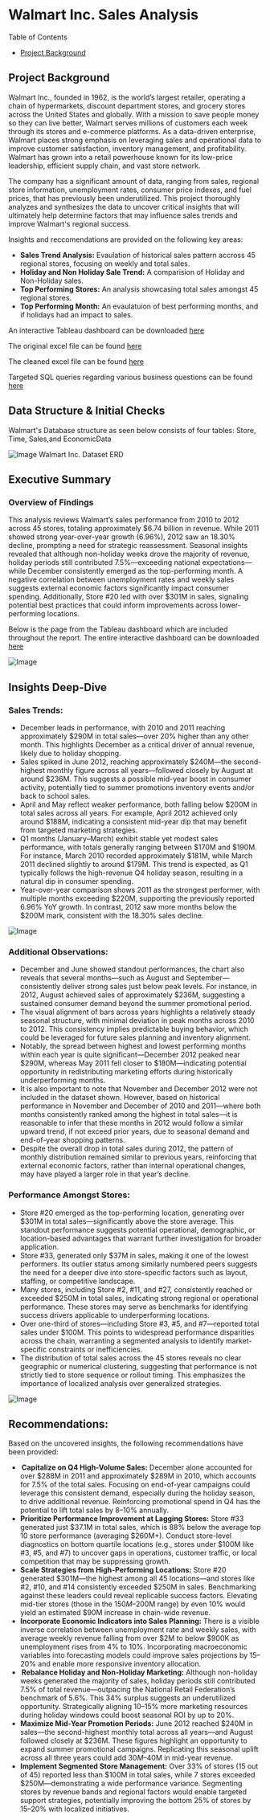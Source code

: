 # Walmart Inc. Sales Analysis

Table of Contents
- [Project Background](https://github.com/DanielZ08/WalmartSalesAnalysis/blob/main/README.md#project-background)











## Project Background
Walmart Inc., founded in 1962, is the world’s largest retailer, operating a chain of hypermarkets, discount department stores, and grocery stores across the United States and globally. With a mission to save people money so they can live better, Walmart serves millions of customers each week through its stores and e-commerce platforms. As a data-driven enterprise, Walmart places strong emphasis on leveraging sales and operational data to improve customer satisfaction, inventory management, and profitability. Walmart has grown into a retail powerhouse known for its low-price leadership, efficient supply chain, and vast store network. 

The company has a significant amount of data, ranging from sales, regional store information, unemployment rates, consumer price indexes, and fuel prices, that has previously been underutilized. This project thoroughly analyzes and synthesizes the data to uncover critical insights that will ultimately help determine factors that may influence sales trends and improve Walmart's regional success. 

Insights and reccomendations are provided on the following key areas: 
- **Sales Trend Analysis:**  Evaulation of historical sales pattern accross 45 regional stores, focusing on weekly and total sales.
- **Holiday and Non Holiday Sale Trend:** A comparision of Holiday and Non-Holiday sales.
- **Top Performing Stores:** An analysis showcasing total sales amongst 45 regional stores.
- **Top Performing Month:** An evaulatuion of best performing months, and if holidays had an impact to sales. 

An interactive Tableau dashboard can be downloaded [here](https://public.tableau.com/shared/KXMBGGMHZ?:display_count=n&:origin=viz_share_link)

The original excel file can be found [here](https://www.kaggle.com/datasets/mikhail1681/walmart-sales/data)

The cleaned excel file can be found [here](https://github.com/DanielZ08/WalmartSalesAnalysis/blob/main/Walmart_Sales.xlsx)

Targeted SQL queries regarding various business questions can be found [here](https://github.com/DanielZ08/WalmartSalesAnalysis/blob/main/SQLWalmart.sql)

## Data Structure & Initial Checks 
Walmart's Database structure as seen below consists of four tables: Store, Time, Sales,and EconomicData 

![Image](https://github.com/user-attachments/assets/75233d92-97ce-4be0-81e1-41c13881ddeb)
Walmart Inc. Dataset ERD

## Executive Summary

### Overview of Findings
This analysis reviews Walmart’s sales performance from 2010 to 2012 across 45 stores, totaling approximately $6.74 billion in revenue. While 2011 showed strong year-over-year growth (6.96%), 2012 saw an 18.30% decline, prompting a need for strategic reassessment. Seasonal insights revealed that although non-holiday weeks drove the majority of revenue, holiday periods still contributed 7.5%—exceeding national expectations—while December consistently emerged as the top-performing month. A negative correlation between unemployment rates and weekly sales suggests external economic factors significantly impact consumer spending. Additionally, Store #20 led with over $301M in sales, signaling potential best practices that could inform improvements across lower-performing locations.

Below is the page from the Tableau dashboard which are included throughout the report. The entire interactive dashboard can be downloaded [here](https://public.tableau.com/shared/KXMBGGMHZ?:display_count=n&:origin=viz_share_link)

![Image](https://github.com/user-attachments/assets/71815d95-6d4d-44c0-a1f1-1970eb8e5fbe)

## Insights Deep-Dive

### Sales Trends:
- December leads in performance, with 2010 and 2011 reaching approximately $290M in total sales—over 20% higher than any other month. This highlights December as a critical driver of annual revenue, likely due to holiday shopping.
- Sales spiked in June 2012, reaching approximately $240M—the second-highest monthly figure across all years—followed closely by August at around $236M. This suggests a possible mid-year boost in consumer activity, potentially tied to summer promotions inventory events and/or back to school sales.
- April and May reflect weaker performance, both falling below $200M in total sales across all years. For example, April 2012 achieved only around $188M, indicating a consistent mid-year dip that may benefit from targeted marketing strategies.
- Q1 months (January–March) exhibit stable yet modest sales performance, with totals generally ranging between $170M and $190M. For instance, March 2010 recorded approximately $181M, while March 2011 declined slightly to around $179M. This trend is expected, as Q1 typically follows the high-revenue Q4 holiday season, resulting in a natural dip in consumer spending.
- Year-over-year comparison shows 2011 as the strongest performer, with multiple months exceeding $220M, supporting the previously reported 6.96% YoY growth. In contrast, 2012 saw more months below the $200M mark, consistent with the 18.30% sales decline.

![Image](https://github.com/user-attachments/assets/c1ce7d3d-38c8-44a7-9c65-514acdf2dda2)

### Additional Observations:
- December and June showed standout performances, the chart also reveals that several months—such as August and September—consistently deliver strong sales just below peak levels. For instance, in 2012, August achieved sales of approximately $236M, suggesting a sustained consumer demand beyond the summer promotional period.
- The visual alignment of bars across years highlights a relatively steady seasonal structure, with minimal deviation in peak months across 2010 to 2012. This consistency implies predictable buying behavior, which could be leveraged for future sales planning and inventory alignment.
- Notably, the spread between highest and lowest performing months within each year is quite significant—December 2012 peaked near $290M, whereas May 2011 fell closer to $180M—indicating potential opportunity in redistributing marketing efforts during historically underperforming months.
- It is also important to note that November and December 2012 were not included in the dataset shown. However, based on historical performance in November and December of 2010 and 2011—where both months consistently ranked among the highest in total sales—it is reasonable to infer that these months in 2012 would follow a similar upward trend, if not exceed prior years, due to seasonal demand and end-of-year shopping patterns.
- Despite the overall drop in total sales during 2012, the pattern of monthly distribution remained similar to previous years, reinforcing that external economic factors, rather than internal operational changes, may have played a larger role in that year’s decline.

### Performance Amongst Stores:
- Store #20 emerged as the top-performing location, generating over $301M in total sales—significantly above the store average. This standout performance suggests potential operational, demographic, or location-based advantages that warrant further investigation for broader application.
- Store #33, generated only $37M in sales, making it one of the lowest performers. Its outlier status among similarly numbered peers suggests the need for a deeper dive into store-specific factors such as layout, staffing, or competitive landscape.
- Many stores, including Store #2, #11, and #27, consistently reached or exceeded $250M in total sales, indicating strong regional or operational performance. These stores may serve as benchmarks for identifying success drivers applicable to underperforming locations.
- Over one-third of stores—including Store #3, #5, and #7—reported total sales under $100M. This points to widespread performance disparities across the chain, warranting a segmented analysis to identify market-specific constraints or inefficiencies.
- The distribution of total sales across the 45 stores reveals no clear geographic or numerical clustering, suggesting that performance is not strictly tied to store sequence or rollout timing. This emphasizes the importance of localized analysis over generalized strategies.

![Image](https://github.com/user-attachments/assets/52bb98ea-91f0-4ae2-93c0-b93e52266d42)

## Recommendations: 

Based on the uncovered insights, the following recommendations have been provided: 
-  **Capitalize on Q4 High-Volume Sales:** December alone accounted for over $288M in 2011 and approximately $289M in 2010, which accounts for 7.5% of the total sales. Focusing on end-of-year campaigns could leverage this consistent demand, especially during the holiday season, to drive additional revenue. Reinforcing promotional spend in Q4 has the potential to lift total sales by 8–10% annually.
- **Prioritize Performance Improvement at Lagging Stores:** Store #33 generated just $37.1M in total sales, which is 88% below the average top 10 store performance (averaging $260M+). Conduct store-level diagnostics on bottom quartile locations (e.g., stores under $100M like #3, #5, and #7) to uncover gaps in operations, customer traffic, or local competition that may be suppressing growth.
- **Scale Strategies from High-Performing Locations:** Store #20 generated $301M—the highest among all 45 locations—and stores like #2, #10, and #14 consistently exceeded $250M in sales. Benchmarking against these leaders could reveal replicable success factors. Elevating mid-tier stores (those in the $150M–$200M range) by even 10% would yield an estimated $90M increase in chain-wide revenue.
- **Incorporate Economic Indicators into Sales Planning:** There is a visible inverse correlation between unemployment rate and weekly sales, with average weekly revenue falling from over $2M to below $900K as unemployment rises from 4% to 10%. Incorporating macroeconomic variables into forecasting models could improve sales projections by 15–20% and enable more responsive inventory allocation.
-  **Rebalance Holiday and Non-Holiday Marketing:** Although non-holiday weeks generated the majority of sales, holiday periods still contributed 7.5% of total revenue—outpacing the National Retail Federation’s benchmark of 5.6%. This 34% surplus suggests an underutilized opportunity. Strategically aligning 10–15% more marketing resources during holiday windows could boost seasonal ROI by up to 20%.
- **Maximize Mid-Year Promotion Periods:** June 2012 reached $240M in sales—the second-highest monthly total across all years—and August followed closely at $236M. These figures highlight an opportunity to expand summer promotional campaigns. Replicating this seasonal uplift across all three years could add $30M–$40M in mid-year revenue.
- **Implement Segmented Store Management:** Over 33% of stores (15 out of 45) reported less than $100M in total sales, while 7 stores exceeded $250M—demonstrating a wide performance variance. Segmenting stores by revenue bands and regional factors would enable targeted support strategies, potentially improving the bottom 25% of stores by 15–20% with localized initiatives.
  

  

